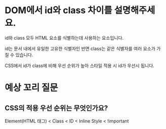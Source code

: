 # DOM에서 id와 class 차이를 설명해주세요.

id와 class 모두 HTML 요소를 식별하는데 사용하는 요소입니다.

id는 문서 내에서 유일한 고유한 식별자인 반면 class는 같은 식별자를 여러 요소가 가질 수 있습니다.

CSS에서 id가 class에 비해 우선 순위가 높아 스타일 적용 시 id가 우선시 됩니다.

# 예상 꼬리 질문

## CSS의 적용 우선 순위는 무엇인가요?

Element(HTML 태그) < Class < ID < Inline Style < !important

